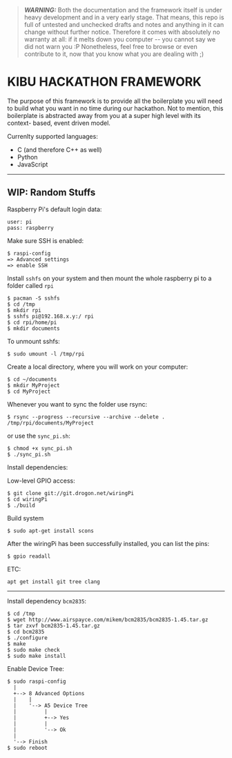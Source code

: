
> ***WARNING:*** Both the documentation and the framework itself is under heavy
> development and in a very early stage. That means, this repo is full of
> untested and unchecked drafts and notes and anything in it can change without
> further notice. Therefore it comes with absolutely no warranty at all: if it
> melts down you computer -- you cannot say we did not warn you :P Nonetheless,
> feel free to browse or even contribute to it, now that you know what you are
> dealing with ;)

KIBU HACKATHON FRAMEWORK
========================

The purpose of this framework is to provide all the boilerplate you will need
to build what you want in no time during our hackathon. Not to mention, this
boilerplate is abstracted away from you at a super high level with its context-
based, event driven model.

Currenlty supported languages:

- C (and therefore C++ as well)
- Python
- JavaScript


- - - - - - - - - - - - - - - - - - - - - - - - - - - - - - - - - - - - - - - -

WIP: Random Stuffs
------------------

Raspberry Pi's default login data:

```
user: pi
pass: raspberry
```

Make sure SSH is enabled:

```
$ raspi-config
=> Advanced settings
=> enable SSH
```

Install `sshfs` on your system and then mount the whole raspberry pi to a folder
called `rpi`

```
$ pacman -S sshfs
$ cd /tmp
$ mkdir rpi
$ sshfs pi@192.168.x.y:/ rpi
$ cd rpi/home/pi
$ mkdir documents
```

To unmount sshfs:
```
$ sudo umount -l /tmp/rpi
```

Create a local directory, where you will work on your computer:

```
$ cd ~/documents
$ mkdir MyProject
$ cd MyProject
```

Whenever you want to sync the folder use rsync:

```
$ rsync --progress --recursive --archive --delete . /tmp/rpi/documents/MyProject
```

or use the `sync_pi.sh`:
```
$ chmod +x sync_pi.sh
$ ./sync_pi.sh
```

Install dependencies:

Low-level GPIO access:

```
$ git clone git://git.drogon.net/wiringPi
$ cd wiringPi
$ ./build
```

Build system
```
$ sudo apt-get install scons
```
After the wiringPi has been successfully installed, you can list the pins:

```
$ gpio readall
```


ETC:

```
apt get install git tree clang
```
- - -

Install dependency `bcm2835`:

```
$ cd /tmp
$ wget http://www.airspayce.com/mikem/bcm2835/bcm2835-1.45.tar.gz
$ tar zxvf bcm2835-1.45.tar.gz
$ cd bcm2835
$ ./configure
$ make
$ sudo make check
$ sudo make install
```

Enable Device Tree:

```
$ sudo raspi-config
  |
  +--> 8 Advanced Options
  |    |
  |    '--> A5 Device Tree
  |         |
  |         +--> Yes
  |         |
  |         '--> Ok
  |
  '--> Finish
$ sudo reboot
```


